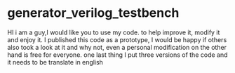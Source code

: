 # generator_verilog_testbench
HI i am a guy,I would like you to use my code.  to help improve it, modify it and enjoy it. I published this code as a prototype, I would be happy if others also took a look at it and why not, even a personal modification on the other hand is free for everyone. one last thing I put three versions of the code and it needs to be translate in english 
